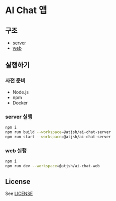# AI Chat 앱

## 구조

- [server](apps/server)
- [web](apps/web)

## 실행하기

### 사전 준비

- Node.js
- npm
- Docker

### server 실행

```bash
npm i
npm run build --workspace=@atjsh/ai-chat-server
npm run start --workspace=@atjsh/ai-chat-server
```

### web 실행

```bash
npm i
npm run dev --workspace=@atjsh/ai-chat-web
```

## License

See [LICENSE](LICENSE)
